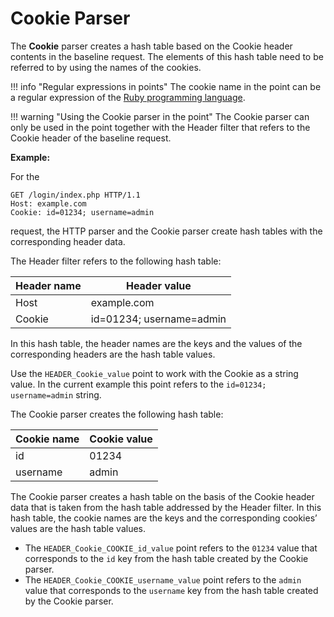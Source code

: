 [link-ruby]:        http://ruby-doc.org/core-2.6.1/doc/regexp_rdoc.html

# Cookie Parser

The **Cookie** parser creates a hash table based on the Cookie header contents in the baseline request. The elements of this hash table need to be referred to by using the names of the cookies.

!!! info "Regular expressions in points"
    The cookie name in the point can be a regular expression of the [Ruby programming language][link-ruby].

!!! warning "Using the Cookie parser in the point"
    The Cookie parser can only be used in the point together with the Header filter that refers to the Cookie header of the baseline request.
 
**Example:** 

For the

```
GET /login/index.php HTTP/1.1
Host: example.com
Cookie: id=01234; username=admin
```

request, the HTTP parser and the Cookie parser create hash tables with the corresponding header data.

The Header filter refers to the following hash table:

| Header name   | Header value             |
|---------------|--------------------------|
| Host          | example.com              |
| Cookie        | id=01234; username=admin |

In this hash table, the header names are the keys and the values of the corresponding headers are the hash table values.

Use the `HEADER_Cookie_value` point to work with the Cookie as a string value. In the current example this point refers to the `id=01234; username=admin` string.

The Cookie parser creates the following hash table:

| Cookie name | Cookie value  |
|-------------|---------------|
| id          | 01234         |
| username    | admin         |

The Cookie parser creates a hash table on the basis of the Cookie header data that is taken from the hash table addressed by the Header filter. In this hash table, the cookie names are the keys and the corresponding cookies’ values are the hash table values.

* The `HEADER_Cookie_COOKIE_id_value` point refers to the `01234` value that corresponds to the `id` key from the hash table created by the Cookie parser.
* The `HEADER_Cookie_COOKIE_username_value` point refers to the `admin` value that corresponds to the `username` key from the hash table created by the Cookie parser.


